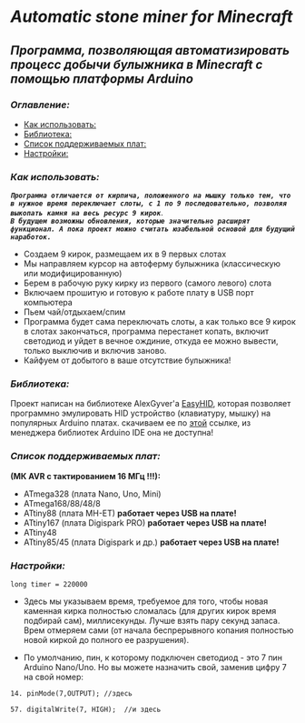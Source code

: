 # *Automatic stone miner for Minecraft*
## *Программа, позволяющая автоматизировать процесс добычи булыжника в Minecraft с помощью платформы Arduino*
### *Оглавление:*
- [Как использовать:](#как-использовать)
- [Библиотека:](#библиотека)
- [Список поддерживаемых плат:](#список-поддерживаемых-плат)
- [Настройки:](#настройки)

### *Как использовать:*
__*`Программа отличается от кирпича, положенного на мышку только тем, что в нужное время переключает слоты, с 1 по 9 последовательно, позволяя выкопать камня на весь ресурс 9 кирок`*__.\
__*`В будущем возможны обновления, которые значительно расширят функционал. А пока проект можно считать юзабельной основой для будущий наработок.`*__
- Создаем 9 кирок, размещаем их в 9 первых слотах
- Мы направляем курсор на автоферму булыжника (классическую или модифицированную)
- Берем в рабочую руку кирку из первого (самого левого) слота
- Включаем прошитую и готовую к работе плату в USB порт компьютера
- Пьем чай/отдыхаем/спим
- Программа будет сама переключать слоты, а как только все 9 кирок в слотах закончаться, программа перестанет копать, включит светодиод и уйдет в вечное ождиние, откуда ее можно вывести, только выключив и включив заново.
- Кайфуем от добытого в ваше отсутствие булыжника!

### *Библиотека:*
Проект написан на библиотеке AlexGyver'а [EasyHID](https://github.com/GyverLibs/EasyHID?ysclid=m77sr7kiwi16270961), которая позволяет программно эмулировать HID устройство (клавиатуру, мышку) на популярных Arduino платах. скачиваем ее по [этой](https://github.com/GyverLibs/EasyHID?ysclid=m77sr7kiwi16270961) ссылке, из менеджера библиотек Arduino IDE она не доступна!

### *Список поддерживаемых плат:*
**(МК AVR с тактированием 16 МГц !!!):**
- ATmega328 (плата Nano, Uno, Mini)
- ATmega168/88/48/8
- ATtiny88 (плата MH-ET) **работает через USB на плате!**
- ATtiny167 (плата Digispark PRO) **работает через USB на плате!**
- ATtiny48
- ATtiny85/45 (плата Digispark и др.) **работает через USB на плате!**

### *Настройки:*
```
long timer = 220000
```
- Здесь мы указываем время, требуемое для того, чтобы новая каменная кирка полностью сломалась (для других кирок время подбирай сам), миллисекунды.
Лучше взять пару секунд запаса. Врем отмеряем сами (от начала беспрерывного копания полностью новой киркой до полного ее разрушения).

- По умолчанию, пин, к которому подключен светодиод - это 7 пин Arduino Nano/Uno. Но вы можете назначить свой, заменив цифру 7 на свой номер:
  
```
14. pinMode(7,OUTPUT); //здесь
```

```
57. digitalWrite(7, HIGH);  //и здесь
```


